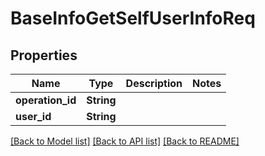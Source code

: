 # BaseInfoGetSelfUserInfoReq

## Properties

Name | Type | Description | Notes
------------ | ------------- | ------------- | -------------
**operation_id** | **String** |  | 
**user_id** | **String** |  | 

[[Back to Model list]](../README.md#documentation-for-models) [[Back to API list]](../README.md#documentation-for-api-endpoints) [[Back to README]](../README.md)


